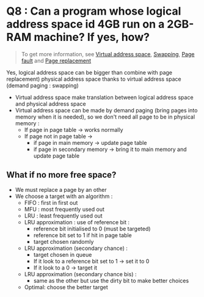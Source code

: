 # Q8 : Can a program whose logical address space id 4GB run on a 2GB-RAM machine? If yes, how?

> To get more information, see [Virtual address space](../Notion/Virtual%20address%20space.md), [Swapping](../Notion/Concepts/Swapping.md), [Page fault](../Notion/Page%20fault.md) and [Page replacement](../Notion/Concepts/Page%20replacement.md)

Yes, logical address space can be bigger than  combine with page replacement)
physical address space thanks to virtual address space (demand paging : swapping)

- Virtual address space make translation between logical address space and physical address space
- Virtual address space can be made by demand paging (bring pages into memory when it is needed), so we don't need all page to be in physical memory :
	- If page in page table $\rightarrow$ works normally
	- If page not in page table $\rightarrow$ 
		- if page in main memory $\rightarrow$ update page table
		- if page in secondary memory $\rightarrow$ bring it to main memory and update page table

## What if no more free space?

- We must replace a page by an other
- We choose a target with an algorithm :
	- FIFO : first in first out
	- MFU : most frequently used out
	- LRU : least frequently used out
	- LRU approximation : use of reference bit :
		- reference bit initialised to 0 (must be targeted)
		- reference bit set to 1 if hit in page table
		- target chosen randomly
	 - LRU approximation (secondary chance) :
		 - target chosen in queue
		 - If it look to a reference bit set to 1 $\rightarrow$ set it to 0
		 - If it look to a 0 $\rightarrow$ target it
	- LRU approximation (secondary chance bis) :
		- same as the other but use the dirty bit to make better choices
	- Optimal: choose the better target